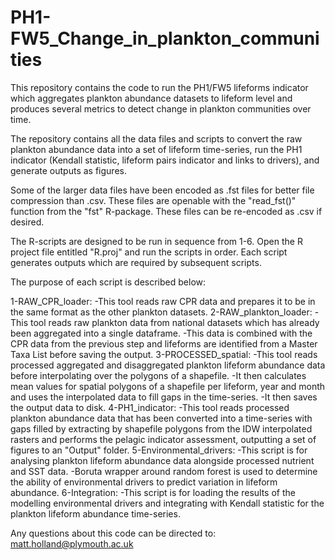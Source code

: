 # PH1-FW5_Change_in_plankton_communities
This repository contains the code to run the PH1/FW5 lifeforms indicator which aggregates plankton abundance datasets to lifeform level and produces several metrics to detect 
change in plankton communities over time.

The repository contains all the data files and scripts to convert the raw plankton abundance data into a set of lifeform time-series, run the PH1 indicator
(Kendall statistic, lifeform pairs indicator and links to drivers), and generate outputs as figures.

Some of the larger data files have been encoded as .fst files for better file compression than .csv. 
These files are openable with the "read_fst()" function from the "fst" R-package. These files can be re-encoded as .csv if desired. 

The R-scripts are designed to be run in sequence from 1-6. Open the R project file entitled "R.proj" and run the scripts in order. 
Each script generates outputs which are required by subsequent scripts.

The purpose of each script is described below:

1-RAW_CPR_loader:
  -This tool reads raw CPR data and prepares it to be in the same format as the other plankton datasets.
2-RAW_plankton_loader:
  -This tool reads raw plankton data from national datasets which has already been aggregated into a single dataframe. 
  -This data is combined with the CPR data from the previous step and lifeforms are identified from a Master Taxa List before saving the output.
3-PROCESSED_spatial:
  -This tool reads processed aggregated and disaggregated plankton lifeform abundance data before interpolating over the polygons of a shapefile. 
  -It then calculates mean values for spatial polygons of a shapefile per lifeform, year and month and uses the interpolated data to fill gaps in the time-series. 
  -It then saves the output data to disk.
4-PH1_indicator:
  -This tool reads processed plankton abundance data that has been converted into a time-series with gaps filled by extracting by shapefile polygons 
  from the IDW interpolated rasters and performs the pelagic indicator assessment, outputting a set of figures to an "Output" folder.
5-Environmental_drivers:
  -This script is for analysing plankton lifeform abundance data alongside processed nutrient and SST data.
  -Boruta wrapper around random forest is used to determine the ability of environmental drivers to predict variation in lifeform abundance. 
6-Integration:
  -This script is for loading the results of the modelling environmental drivers and integrating with Kendall statistic for the plankton lifeform abundance time-series.

Any questions about this code can be directed to: matt.holland@plymouth.ac.uk


